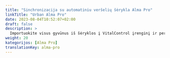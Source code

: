 ```yaml
---
title: "Sinchronizacija su automatiniu veršelių šėrykla Alma Pro"
linkTitle: "Urban Alma Pro"
date: 2023-08-04T10:52:07+02:00
draft: false
description: >
  Importuokite visus gyvūnus iš šėryklos į VitalControl įrenginį ir perduokite užregistruotas temperatūras, svorius ir gyvūnų įvertinimus į šėryklą.
weight: 20
kategorijos: [Alma Pro]
translationKey: alma-pro
---
```

